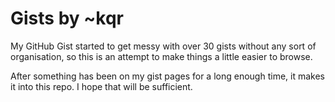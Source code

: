 
Gists by ~kqr
=============

My GitHub Gist started to get messy with over 30 gists without any sort of
organisation, so this is an attempt to make things a little easier to browse.

After something has been on my gist pages for a long enough time, it makes it
into this repo. I hope that will be sufficient.


